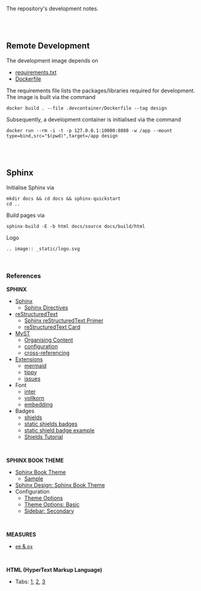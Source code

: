 <br>

The repository's development notes.

<br>
<br>

## Remote Development

The development image depends on

* [requirements.txt](/.devcontainer/requirements.txt)
* [Dockerfile](/.devcontainer/Dockerfile)

The requirements file lists the packages/libraries required for development.  The image is built via the command

```shell
docker build . --file .devcontainer/Dockerfile --tag design
```

Subsequently, a development container is initialised via the command

```shell
docker run --rm -i -t -p 127.0.0.1:10000:8888 -w /app --mount type=bind,src="$(pwd)",target=/app design
```

<br>
<br>

## Sphinx

Initialise Sphinx via

```shell
mkdir docs && cd docs && sphinx-quickstart
cd ..
```

Build pages via

```shell
sphinx-build -E -b html docs/source docs/build/html
```

Logo

```markdown
.. image:: _static/logo.svg
```

<br>

### References

**SPHINX**

* [Sphinx](https://www.sphinx-doc.org/en/master/index.html)
  * [Sphinx Directives](https://www.sphinx-doc.org/en/master/usage/restructuredtext/directives.html)
* [reStructuredText](https://docutils.sourceforge.io/rst.html)
  * [Sphinx reStructuredText Primer](https://www.sphinx-doc.org/en/master/usage/restructuredtext/index.html)
  * [reStructuredText Card](https://bashtage.github.io/sphinx-material/rst-cheatsheet/rst-cheatsheet.html)
* [MyST](https://myst-parser.readthedocs.io/en/latest/index.html)
  * [Organising Content](https://myst-parser.readthedocs.io/en/latest/syntax/organising_content.html#using-toctree-to-include-other-documents-as-children)
  * [configuration](https://myst-parser.readthedocs.io/en/latest/configuration.html)
  * [cross-referencing](https://myst-parser.readthedocs.io/en/latest/syntax/cross-referencing.html#)
* [Extensions](https://myst-parser.readthedocs.io/en/latest/intro.html#extending-sphinx)
  * [mermaid](https://mermaid.js.org/intro/)
  * [tippy](https://sphinx-tippy.readthedocs.io/en/latest/)
  * [issues](https://github.com/sloria/sphinx-issues)
* Font
  * [inter](https://fonts.google.com/selection?query=inter)
  * [vollkorn](https://fonts.google.com/specimen/Vollkorn)
  * [embedding](https://fonts.google.com/selection/embed)
* Badges
  * [shields](https://shields.io)
  * [static shields badges](https://shields.io/badges/static-badge)
  * [static shield badge example](https://img.shields.io/badge/issue-6511-green)
  * [Shields Tutorial](https://github.com/badges/shields/blob/master/doc/TUTORIAL.md)


<br>


**SPHINX BOOK THEME**

* [Sphinx Book Theme](https://sphinx-book-theme.readthedocs.io/en/stable/index.html)
  * [Sample](https://sphinx-book-theme.readthedocs.io/en/stable/reference/kitchen-sink/index.html)
* [Sphinx Design: Sphinx Book Theme](https://sphinx-design.readthedocs.io/en/sbt-theme/)
* Configuration
  * [Theme Options](https://sphinx-book-theme.readthedocs.io/en/stable/reference.html#reference-of-theme-options)
  * [Theme Options: Basic](https://pydata-sphinx-theme.readthedocs.io/en/latest/user_guide/layout.html#references)
  * [Sidebar: Secondary](https://sphinx-book-theme.readthedocs.io/en/stable/sections/sidebar-secondary.html)


<br>


**MEASURES**

* [`em` & `px`](https://nekocalc.com/em-to-px-converter)


<br>


**HTML (HyperText Markup Language)**

* Tabs: [1](https://www.html-easy.com/learn/how-to-add-tabs-in-html/), [2](https://www.w3schools.com/howto/howto_js_tabs.asp), [3](https://squidfunk.github.io/mkdocs-material/reference/content-tabs/)

<br>
<br>

<br>
<br>

<br>
<br>

<br>
<br>
